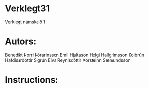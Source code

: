 # Verklegt31
Verklegt námskeið 1


# Autors:
Benedikt Þorri Þórarinsson
Emil Hjaltason
Helgi Hallgrimsson
Kolbrún Hafdísardóttir
Sigrún Elva Reynisdóttir
Þorsteinn Sæmundsson

# Instructions:
